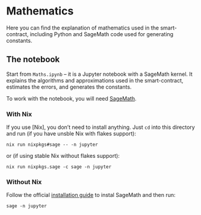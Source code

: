 # Mathematics

Here you can find the explanation of mathematics used in the smart-contract,
including Python and SageMath code used for generating constants.

## The notebook

Start from `Maths.ipynb` – it is a Jupyter notebook with a SageMath kernel.
It explains the algorithms and approximations used in the smart-contract,
estimates the errors, and generates the constants.

To work with the notebook, you will need [SageMath][sage].

### With Nix

If you use [Nix], you don’t need to install anything.
Just `cd` into this directory and run
(if you have unsble Nix with flakes support):

```text
nix run nixpkgs#sage -- -n jupyter
```

or (if using stable Nix without flakes support):

```text
nix run nixpkgs.sage -c sage -n jupyter
```

### Without Nix

Follow the official [installation guide][sage:install] to instal SageMath
and then run:

```text
sage -n jupyter
```


[sage]: https://www.sagemath.org/
[sage:install]: https://doc.sagemath.org/html/en/installation/
